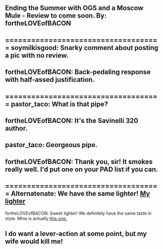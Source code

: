 Ending the Summer with OGS and a Moscow Mule - Review to come soon.
By: fortheLOVEofBACON
---

====================================
soymilkisgood: Snarky comment about posting a pic with no review. 
--
fortheLOVEofBACON: Back-pedaling response with half-assed justification. 
--
====================================
pastor_taco: What is that pipe?
--
fortheLOVEofBACON: It's the Savinelli 320 author. 
--
pastor_taco: Georgeous pipe.
--
fortheLOVEofBACON: Thank you, sir! It smokes really well. I'd put one on your PAD list if you can.
--
====================================
Alternatenate: We have the same lighter! [My lighter ](https://i.imgur.com/NWUNeju.jpg)
--
fortheLOVEofBACON: Sweet lighter! We definitely have the same taste in style. Mine is actually [this one.](https://goo.gl/images/BfThXF).

I do want a lever-action at some point, but my wife would kill me!
--
